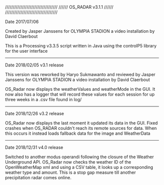 //////////////////////////////////
//////   OS_RADAR v3.1.1    //////
//////////////////////////////////

Date 2017/07/06

Created by Jasper Janssens for OLYMPIA STADION
a video installation by David Claerbout

This is a Processing v3.3.5 script written in Java
using the controlP5 library for the user interface

-----
Date 2018/02/05
v3.1 release

This version was reworked by Haryo Sukmawanto and reviewed by Jasper Janssens for OLYMPIA STADION
a video installation by David Claerbout

OS_Radar now displays the weatherValues and weatherMode in the GUI. 
It now also has a logger that will record these values for each session 
for up three weeks in a .csv file found in log/

-----
Date 2018/12/26
v3.2 release

OS_Radar now displays the last moment it updated its data in the GUI. 
Fixed crashes when OS_RADAR couldn't reach its remote sources for data. When this occurs
it instead loads fallback data for the image and WeatherData

-----
Date 2018/12/31
v4.0 release

Switched to another modus operandi following the closure of the Weather Underground API. 
OS_Radar now checks the weather ID of the OpenWeatherMap xml and using a CSV table, it looks up a
corresponding weather type and amount. 
This is a stop gap measure till another precipitation radar comes online.

